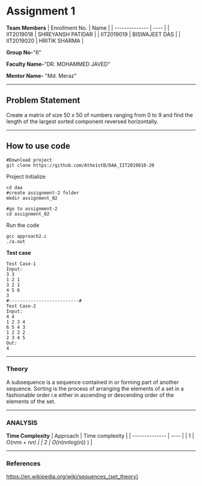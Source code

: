 # Assignment 1


**Team Members**
|   Enrollment No.  |   Name   |
|   --------------  |   ----   |
|    IIT2019018  |   SHREYANSH PATIDAR |
|    IIT2019019  |   BISWAJEET DAS |
|    IIT2019020  |   HRITIK SHARMA | 

**Group No-**"6"

**Faculty Name-**"DR. MOHAMMED JAVED"

**Mentor Name-** "Md. Meraz"

---
## Problem Statement
Create a matrix of size 50 x 50 of numbers ranging from 0 to 9 and find the length of the largest sorted component reversed horizontally.

---
## How to use code
```
#Download project
git clone https://github.com/Athe1stB/DAA_IIT2019018-20 
```
Project Initialize
```
cd daa
#create assignment-2 folder
mkdir assignment_02

#go to assignment-2
cd assignment_02
```
Run the code
```
gcc approach2.c
./a.out
```
**Test case**
```
Test Case-1
Input:
3 3
1 2 1
3 2 1
4 5 6
3
#--------------------------#
Test Case-2
Input:
4 4
1 2 3 4
6 5 4 3
1 2 2 2
2 3 4 5
Out:
4
```
---

### Theory
A subsequence is a sequence contained in or forming part of another sequence.
Sorting is the process of arranging the elements of a set in a fashionable order i.e either in ascending or descending order of the elements of the set.

---

### ANALYSIS

**Time Complexity**
|   Approach  |   Time complexity   |
|   --------------  |   ----   |
|    1  |   O(n*n*n + n*n) |
|    2  |   O(n*(n*n*log(n)) ) |

---

### References

https://en.wikipedia.org/wiki/sequences_(set_theory)
